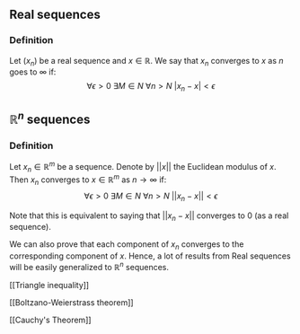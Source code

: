 ## Real sequences
### Definition
Let $(x_n)$ be a real sequence and $x\in \mathbb{R}$. We say that $x_n$ converges to $x$ as $n$ goes to $\infty$ if:
$$\forall \epsilon>0\ \exists M\in N\ \forall n>N\ |x_n-x|<\epsilon$$

## $\mathbb{R}^n$ sequences
### Definition
Let $x_n\in \mathbb{R}^m$ be a sequence. Denote by $||x||$ the Euclidean modulus of $x$. Then $x_n$ converges to $x\in \mathbb{R}^m$ as $n\rightarrow\infty$ if:
$$\forall\epsilon>0\ \exists M\in N\ \forall n>N\ ||x_n-x||<\epsilon$$

Note that this is equivalent to saying that $||x_n-x||$ converges to 0 (as a real sequence). 

We can also prove that each component of $x_n$ converges to the corresponding component of $x$. Hence, a lot of results from Real sequences will be easily generalized to $\mathbb{R}^n$ sequences.

[[Triangle inequality]]

[[Boltzano-Weierstrass theorem]]

[[Cauchy's Theorem]]
